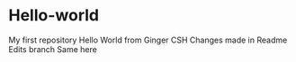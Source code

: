 # Hello-world
My first repository 
Hello World from Ginger CSH
Changes made in Readme Edits branch
Same here
